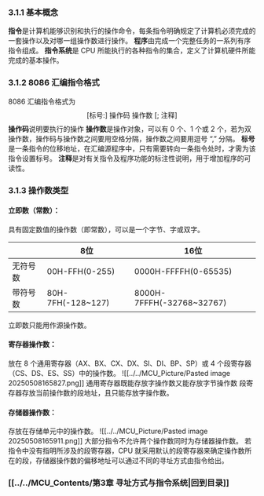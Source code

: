 ### 3.1.1 基本概念
**指令**是计算机能够识别和执行的操作命令，每条指令明确规定了计算机必须完成的一套操作以及对哪一组操作数进行操作。
**程序**由完成一个完整任务的一系列有序指令组成。
**指令系统**是 CPU 所能执行的各种指令的集合，定义了计算机硬件所能完成的基本操作。
### 3.1.2 8086 汇编指令格式
8086 汇编指令格式为 $$\text{ [标号:] 操作码 操作数 [; 注释]}$$
**操作码**说明要执行的操作
**操作数**是操作对象，可以有 0 个、1 个或 2 个，若为双操作数，操作码与操作数之间要用空格分隔，操作数之间要用逗号 “,” 分隔。
**标号**是一条指令的位移地址，在汇编源程序中，只有需要转向一条指令处时，才需为该指令设置标号。
**注释**是对有关指令及程序功能的标注性说明，用于增加程序的可读性。
### 3.1.3 操作数类型
#### 立即数（常数）：
具有固定数值的操作数（即常数），可以是一个字节、字或双字。

|      | 8位                | 16位                       |
| ---- | ----------------- | ------------------------- |
| 无符号数 | 00H-FFH(0-255)    | 0000H-FFFFH(0-65535)      |
| 带符号数 | 80H-7FH(-128~127) | 8000H-7FFFH(-32768~32767) |
立即数只能用作源操作数。
#### 寄存器操作数：
放在 8 个通用寄存器（AX、BX、CX、DX、SI、DI、BP、SP）或 4 个段寄存器（CS、DS、ES、SS）中的操作数。
![[../../MCU_Picture/Pasted image 20250508165827.png]]
通用寄存器既能存放字操作数又能存放字节操作数
段寄存器存放当前操作数的段地址，且只能存放字操作数。
#### 存储器操作数：
存放在存储单元中的操作数。
![[../../MCU_Picture/Pasted image 20250508165911.png]]
大部分指令不允许两个操作数同时为存储器操作数。
若指令中没有指明所涉及的段寄存器，CPU 就采用默认的段寄存器来确定操作数所在的段，存储器操作数的偏移地址可以通过不同的寻址方式由指令给出。
### [[../../MCU_Contents/第3章 寻址方式与指令系统|回到目录]]
